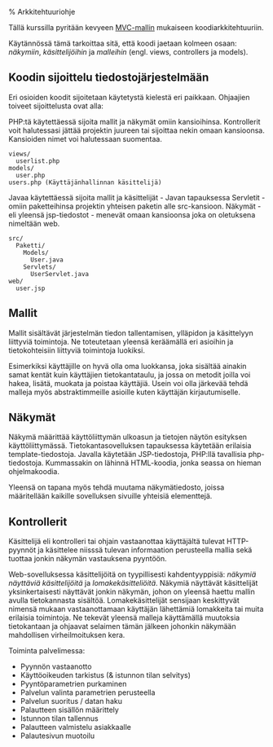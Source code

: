 % Arkkitehtuuriohje

Tällä kurssilla pyritään kevyeen [MVC-mallin](http://fi.wikipedia.org/wiki/MVC-arkkitehtuuri) mukaiseen 
koodiarkkitehtuuriin.

Käytännössä tämä tarkoittaa sitä, että koodi jaetaan 
kolmeen osaan: 
_näkymiin_, _käsittelijöihin_ ja _malleihin_ 
(engl. views, controllers ja models).

## Koodin sijoittelu tiedostojärjestelmään

Eri osioiden koodit sijoitetaan käytetystä kielestä eri paikkaan.
Ohjaajien toiveet sijoittelusta ovat alla:

<tabs>
<tab title="PHP-esimerkkisijoittelu">

PHP:tä käytettäessä sijoita mallit 
ja näkymät omiin kansioihinsa.
Kontrollerit voit halutessasi jättää
projektin juureen tai sijoittaa nekin omaan
kansioonsa. Kansioiden nimet voi halutessaan suomentaa.

~~~
views/
  userlist.php
models/
  user.php
users.php (Käyttäjänhallinnan käsittelijä)
~~~

</tab>
<tab title="Java-esimerkkisijoittelu">

Javaa käytettäessä sijoita mallit 
ja käsittelijät - Javan tapauksessa Servletit - omiin paketteihinsa
projektin yhteisen paketin alle src-kansioon.
Näkymät - eli yleensä jsp-tiedostot - menevät omaan kansioonsa 
joka on oletuksena nimeltään web.

~~~
src/
  Paketti/
    Models/
      User.java
    Servlets/
      UserServlet.java
web/
  user.jsp
~~~

</tab>
</tabs>

## Mallit

Mallit sisältävät järjestelmän tiedon tallentamisen, ylläpidon 
ja käsittelyyn liittyviä toimintoja. 
Ne toteutetaan yleensä keräämällä eri asioihin ja tietokohteisiin 
liittyviä toimintoja luokiksi. 

Esimerkiksi käyttäjille on hyvä olla oma luokkansa, joka 
sisältää ainakin samat kentät kuin käyttäjien tietokantataulu,
ja jossa on metodit joilla voi hakea, lisätä, muokata ja poistaa käyttäjiä. 
Usein voi olla järkevää tehdä malleja myös abstraktimmeille asioille kuten käyttäjän kirjautumiselle.

## Näkymät

Näkymä määrittää käyttöliittymän ulkoasun ja tietojen näytön esityksen käyttöliittymässä. 
Tietokantasovelluksen tapauksessa käytetään erilaisia template-tiedostoja. Javalla käytetään JSP-tiedostoja, PHP:llä tavallisia 
php-tiedostoja. Kummassakin on lähinnä HTML-koodia,
jonka seassa on hieman ohjelmakoodia.

Yleensä on tapana myös tehdä muutama näkymätiedosto,
joissa määritellään kaikille sovelluksen sivuille yhteisiä elementtejä.

## Kontrollerit

Käsittelijä eli kontrolleri tai ohjain vastaanottaa 
käyttäjältä tulevat HTTP-pyynnöt 
ja käsittelee niisssä tulevan informaation perusteella 
mallia sekä tuottaa jonkin näkymän vastauksena pyyntöön.

Web-sovelluksessa käsittelijöitä on tyypillisesti kahdentyyppisiä:
_näkymiä näyttäviä käsittelijöitä_ ja _lomakekäsitteliöitä_.
Näkymiä näyttävät käsittelijät yksinkertaisesti näyttävät jonkin näkymän,
johon on yleensä haettu mallin avulla tietokannasta sisältöä.
Lomakekäsittelijät sensijaan keskittyvät nimensä mukaan
vastaanottamaan käyttäjän lähettämiä lomakkeita
tai muita erilaisia toimintoja.
Ne tekevät yleensä malleja käyttämällä muutoksia tietokantaan
ja ohjaavat selaimen tämän jälkeen johonkin näkymään mahdollisen 
virheilmoituksen kera.

<comment>
Toiminta palvelimessa:

* Pyynnön vastaanotto
* Käyttöoikeuden tarkistus (& istunnon tilan selvitys)
* Pyyntöparametrien purkaminen
* Palvelun valinta parametrien perusteella
* Palvelun suoritus / datan haku
* Palautteen sisällön määrittely
* Istunnon tilan tallennus
* Palautteen valmistelu asiakkaalle
* Palautesivun muotoilu

</comment>
